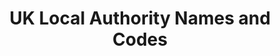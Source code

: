 ---
schema: default
title: UK Local Authority Names and Codes
organization: mySociety
notes: ''
resources:
  - name: Local Authority Names and Codes
    url: >-
      https://raw.githubusercontent.com/ajparsons/uk_local_authority_names_and_codes/master/uk_local_authorities.csv
    format: csv
  - name: Messy Names Lookup
    url: >-
      https://raw.githubusercontent.com/ajparsons/uk_local_authority_names_and_codes/master/uk_local_authority_messy_lookup.csv
    format: csv
license: ''
category:
  - Groups & Bodies
maintainer: Alex Parsons
maintainer_email: alex@mysociety.org
---